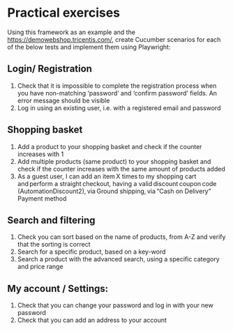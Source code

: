 # Practical exercises

Using this framework as an example and the https://demowebshop.tricentis.com/, create Cucumber scenarios for each of the below tests and implement them using Playwright:

## Login/ Registration

1. Check that it is impossible to complete the registration process when you have non-matching ‘password’ and ‘confirm password’ fields. An error message should be visible
2. Log in using an existing user, i.e. with a registered email and password

## Shopping basket
1. Add a product to your shopping basket and check if the counter increases with 1
2. Add multiple products (same product) to your shopping basket and check if the counter increases with the same amount of products added
3. As a guest user, I can add an item X times to my shopping cart and perform a straight checkout, having a valid discount coupon code (AutomationDiscount2), via Ground shipping, via “Cash on Delivery” Payment method

## Search and filtering
1. Check you can sort based on the name of products, from A-Z and verify that the sorting is correct
2. Search for a specific product, based on a key-word
3. Search a product with the advanced search, using a specific category and price range

## My account / Settings:
1. Check that you can change your password and log in with your new password
2. Check that you can add an address to your account